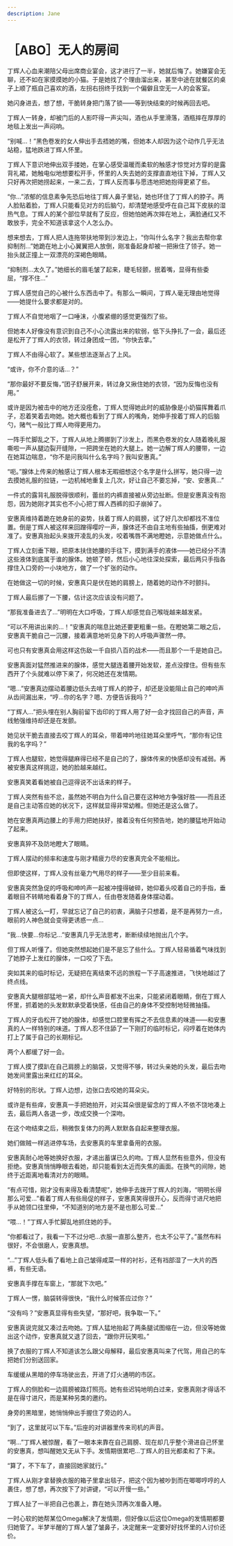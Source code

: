 ```yaml
---
description: Jane
---
```


# ［ABO］无人的房间

丁辉人心血来潮陪父母出席商业宴会，这才进行了一半，她就后悔了。她嫌宴会无聊，还不如在家摸摸她的小猫。于是她找了个理由溜出来，甚至中途在就餐区的桌子上顺了瓶自己喜欢的酒，左拐右拐终于找到一个偏僻且空无一人的会客室。

她闪身进去，想了想，干脆转身把门落了锁——等到快结束的时候再回去吧。

丁辉人一转身，却被门后的人影吓得一声尖叫，酒也从手里滑落，酒瓶摔在厚厚的地毯上发出一声闷响。

“别喊…！”黑色卷发的女人伸出手去捂她的嘴，但她本人却因为这个动作几乎无法站稳，猛地跌进丁辉人怀里。

丁辉人下意识地伸出双手搂她，在掌心感受温暖而柔软的触感才惊觉对方穿的是露背礼裙，她触电似地想要松开手，怀里的人失去她的支撑直直地往下掉，丁辉人又只好再次把她捞起来，一来二去，丁辉人反而事与愿违地把她抱得更紧了些。

“你…”浓郁的信息素争先恐后地往丁辉人鼻子里钻，她也环住了丁辉人的脖子。两人脸贴着脸，丁辉人只能看见对方的后脑勺，却清楚地感受呼在自己耳下皮肤的湿热气息。丁辉人的某个部位早就有了反应，但她怕她再次摔在地上，满脸通红又不敢放手，完全不知道该拿这个人怎么办。

想来想去，丁辉人把人连拖带扶地带到沙发边上，“你叫什么名字？我出去帮你拿抑制剂…”她跪在地上小心翼翼把人放倒，刚准备起身却被一把揪住了领子。她一抬头就正撞上一双漂亮的深褐色眼睛。

“抑制剂…太久了。”她细长的眉毛皱了起来，睫毛轻颤，抿着嘴，显得有些委屈，“撑不住…”

丁辉人感觉自己的心被什么东西击中了。有那么一瞬间，丁辉人毫无理由地觉得——她提什么要求都是对的。

丁辉人不自觉地咽了一口唾沫，小腹紧绷的感觉更强烈了些。

但她本人好像没有意识到自己不小心流露出来的软弱，低下头挣扎了一会，最后还是松开了丁辉人的衣领，转过身团成一团，“你快去拿。”

丁辉人不由得心软了。某些想法逐渐占了上风。

“或许，你不介意的话…？”

“那你最好不要反悔，”团子舒展开来，转过身又揪住她的衣领，“因为反悔也没有用。”

或许是因为被击中的地方还没痊愈，丁辉人觉得她此时的威胁像是小奶猫挥舞着爪子，忍着笑着去吻她。她大概也看到了丁辉人的嘴角，她伸手按着丁辉人的后脑勺，赌气一般比丁辉人吻得更用力。

一阵手忙脚乱之下，丁辉人从地上腾挪到了沙发上，而黑色卷发的女人随着晚礼服嘶啦一声从腿边裂开缝隙，一把跨坐在她的大腿上。她一边解丁辉人的腰带，一边在她耳边喘息，“你不是问我叫什么名字吗？我叫安惠真。”

“呃。”腺体上传来的触感让丁辉人根本无暇细想这个名字是什么拼写，她只得一边去摸她礼服的拉链，一边机械地重复上几次，好让自己不要忘掉，“安、安惠真…”

一件式的露背礼服脱得很顺利，蕾丝的内裤直接被从旁边扯断。但是安惠真没有抱怨，因为她刚才其实也不小心把丁辉人西裤的扣子崩掉了。

安惠真维持着跪在她身前的姿势，扶着丁辉人的肩膀，试了好几次却都找不准位置。倒是丁辉人被这样来回蹭得嘤咛一声，腺体还不由自主地有些抽搐，倒更难对准了。安惠真抬起头来拨开凌乱的头发，咬着嘴唇不满地瞪她，示意她做点什么。

丁辉人立刻垂下眼，把原本扶住她腰的手往下，摸到满手的液体——她已经分不清这些液体到底属于谁的腺体。她顿了顿，然后小心地往深处探索，最后两只手指各撑住入口旁的一小块地方，做了一个扩张的动作。

在她做这一切的时候，安惠真只是伏在她的肩膀上，随着她的动作不时颤抖。

丁辉人最后挪了一下腰，估计这次应该没有问题了。

“那我准备进去了…”明明在大口呼吸，丁辉人却感觉自己喉咙越来越发紧。

“可以不用讲出来的…！”安惠真的喘息比她还要更粗重一些。在瞪她第二眼之后，安惠真干脆自己一沉腰，接着满意地听见身下的人呼吸声骤然一停。

可也只有安惠真会用这样这伤敌一千自损八百的战术——而且那个一千是她自己。

安惠真面对猛然推进来的腺体，感觉大腿连着腰开始发软，差点没撑住。但有些东西开了个头就难以停下来了，何况她还在发情期。

“嗯…”安惠真边摆动着腰边低头去啃丁辉人的脖子，却还是没能阻止自己的呻吟声从齿间漏出来，“哼…你的名字？嗯、方便告诉我吗？”

“丁辉人…”把头埋在别人胸前留下齿印的丁辉人用了好一会才找回自己的声音，声线勉强维持却还是在发颤。

她见状干脆去直接去咬丁辉人的耳朵，带着呻吟地往她耳朵里呼气，“那你有记住我的名字吗？”

丁辉人也腿软，她觉得腿麻得已经不是自己的了，腺体传来的快感却没有减弱。再被安惠真这样挑逗，她的脸越来越红。

安惠真笑着看她被自己逗得说不出话来的样子。

丁辉人突然有些不忿，虽然她不明白为什么自己要在这种地方争强好胜——而且还是自己主动答应她的状况下，这样就显得非常幼稚。但她还是这么做了。

她在安惠真两边腰上的手用力把她扶好，接着没有任何预告地，她的腰猛地开始动了起来。

安惠真猝不及防地瞪大了眼睛。

丁辉人摆动的频率和速度与刚才精疲力尽的安惠真完全不能相比。

但即使这样，丁辉人没有丝毫力气用尽的样子——至少目前来看。

安惠真突然急促的呼吸和呻吟声一起被冲撞得破碎，她仰着头咬着自己的手指，垂着眼目不转睛地看着身下的丁辉人，任由卷发随着身体摆动着。

丁辉人被这么一盯，早就忘记了自己的初衷，满脑子只想着，是不是再努力一点，眼前的人神色就会变得更诱惑一点…

“我…快要…你标记…”安惠真几乎无法思考，断断续续地抛出几个字。

但丁辉人听懂了。但她突然想起她们是不是忘了些什么。丁辉人轻易循着气味找到了她脖子上发红的腺体，一口咬了下去。

突如其来的临时标记，无疑把在离结束不远的旅程一下子高速推进，飞快地越过了终点线。

安惠真大腿根部猛地一紧，却什么声音都发不出来，只能紧闭着眼睛，倒在丁辉人怀里，抓着她的头发默默承受着快感，任由自己的身体不受控制地轻微抽搐。

丁辉人的牙齿松开了她的腺体，却感觉口腔里有挥之不去信息素的味道——和安惠真的人一样特别的味道。丁辉人忍不住舔了一下刚打的临时标记，闷哼着在她体内打上了属于自己的长期标记。

两个人都缓了好一会。

丁辉人摸了摸趴在自己肩膀上的脑袋，又觉得不够，转过头亲她的头发，最后去吻她发间里露出来红红的耳朵。

好特别的形状。丁辉人边想，边张口去咬她的耳朵尖。

或许是有些痒，安惠真一手把她拍开，对尖耳朵很是留念的丁辉人不依不饶地凑上去，最后两人各退一步，改成交换一个深吻。

在这个吻结束之后，稍微恢复体力的两人默默各自起来整理衣服。

&#x20;

她们做贼一样逃进停车场，去安惠真的车里拿备用的衣服。

安惠真耐心地等她换好衣服，才递出蓄谋已久的吻。丁辉人显然有些意外，但没有拒绝。安惠真悄悄睁眼去看她，却只能看到太近而失焦的画面。在换气的间隙，她终于近距离地看清对方的眼睛。

“有点可惜，刚才没有来得及看清楚呢”，她伸手去拨开丁辉人的刘海，“明明长得那么可爱…”看着丁辉人有些局促的样子，安惠真笑得很开心，反而得寸进尺地把手从她领口往里伸，“不知道别的地方是不是也那么可爱…”

“喂…！”丁辉人手忙脚乱地抓住她的手。

“你都看过了，我看一下不过分吧…衣服一直那么整齐，也太不公平了。”虽然布料很好，不会很磨人，安惠真想。

“…”丁辉人低头看了看地上自己皱得咸菜一样的衬衫，还有裆部湿了一大片的西裤，有些无语。

安惠真手撑在车窗上，“那就下次吧。”

丁辉人一愣，脑袋转得很快，“我什么时候答应过你？”

“没有吗？”安惠真显得有些失望，“那好吧，我争取一下。”

安惠真说完就又凑过去吻她。丁辉人猛地抬起了两条腿试图缩在一边，但没等她做出这个动作，安惠真就又退了回去，“跟你开玩笑啦。”

&#x20;

换了衣服的丁辉人不知道该怎么跟父母解释，最后安惠真叫来了代驾，用自己的车把她们分别送回家。

车缓缓从黑暗的停车场驶出去，开进了灯火通明的市区。

丁辉人的侧脸和一边肩膀被路灯照亮。她有些迟钝地明白过来，安惠真刚才得话不是在得寸进尺，而是某种另类的邀约。

身旁的黑暗里，她悄悄伸出手握住了旁边的人。

&#x20;

“到了，这里就可以下车。”后座的对讲器里传来司机的声音。

“啊…”丁辉人被惊醒，看了一眼本来靠在自己肩膀、现在却几乎整个滑进自己怀里的安惠真，想叫醒她又无从下手。发情期很累吧…丁辉人的目光都柔和了下来。

“算了，不下车了，直接回她家就行。”

丁辉人从刚才拿替换衣服的箱子里拿出毯子，把这个因为被吵到而在唧唧哼哼的人裹住，想了想，再次按下了对讲键，“可以开慢一些。”

丁辉人扯了一半把自己也裹上，靠在她头顶再次准备入睡。

一时心软的她帮某位Omega解决了发情期，但好像以后这位Omega的发情期都要归她管了。半梦半醒的丁辉人皱了皱鼻子，决定醒来一定要好好找怀里的人讨价还价。
